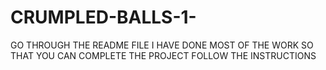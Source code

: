 # CRUMPLED-BALLS-1-

GO THROUGH THE README FILE
I HAVE DONE MOST OF THE WORK SO THAT YOU CAN COMPLETE THE PROJECT
FOLLOW THE INSTRUCTIONS
